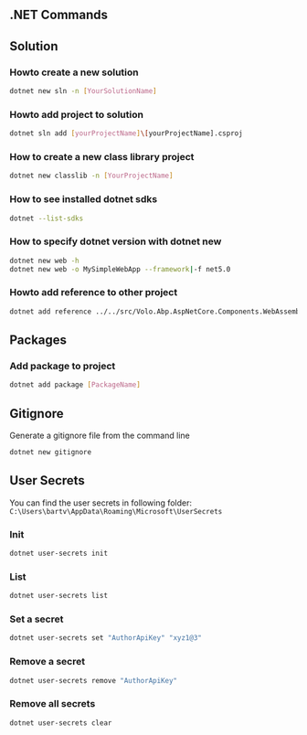 ## .NET Commands

## Solution

### Howto create a new solution

```bash
dotnet new sln -n [YourSolutionName]
```

### Howto add project to solution

```bash
dotnet sln add [yourProjectName]\[yourProjectName].csproj
```

### How to create a new class library project

```bash
dotnet new classlib -n [YourProjectName]
```

### How to see installed dotnet sdks

```bash
dotnet --list-sdks
```

### How to specify dotnet version with dotnet new

```bash
dotnet new web -h
dotnet new web -o MySimpleWebApp --framework|-f net5.0
```

### Howto add reference to other project

 ```bash
 dotnet add reference ../../src/Volo.Abp.AspNetCore.Components.WebAssembly.BasicTheme/Volo.Abp.AspNetCore.Components.WebAssembly.BasicTheme.csproj
 ```

## Packages

### Add package to project

```bash
dotnet add package [PackageName]
```

## Gitignore

Generate a gitignore file from the command line

```bash
dotnet new gitignore
```

## User Secrets

You can find the user secrets in following folder: `C:\Users\bartv\AppData\Roaming\Microsoft\UserSecrets`

### Init

```bash
dotnet user-secrets init
```

### List

```bash
dotnet user-secrets list
```

### Set a secret

```bash
dotnet user-secrets set "AuthorApiKey" "xyz1@3"
```

### Remove a secret

```bash
dotnet user-secrets remove "AuthorApiKey"
```

### Remove all secrets

```bash
dotnet user-secrets clear
```



